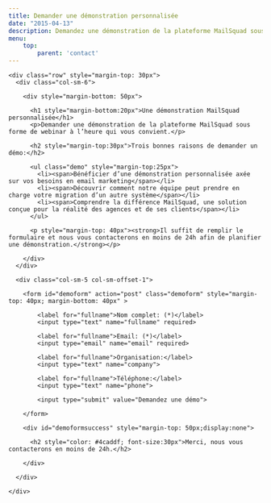 ```yaml
---
title: Demander une démonstration personnalisée
date: "2015-04-13"
description: Demandez une démonstration de la plateforme MailSquad sous forme de webinar à l’heure qui vous convient.
menu:
    top:
        parent: 'contact'
---
```


<section class="contacts-1">
  <div class="container">
    
    <div class="row" style="margin-top: 30px">
      <div class="col-sm-6">

        <div style="margin-bottom: 50px">

          <h1 style="margin-bottom:20px">Une démonstration MailSquad personnalisée</h1>
          <p>Demander une démonstration de la plateforme MailSquad sous forme de webinar à l’heure qui vous convient.</p>

          <h2 style="margin-top:30px">Trois bonnes raisons de demander un démo:</h2>  

          <ul class="demo" style="margin-top:25px">
            <li><span>Bénéficier d’une démonstration personnalisée axée sur vos besoins en email marketing</span></li>
            <li><span>Découvrir comment notre équipe peut prendre en charge votre migration d’un autre système</span></li>
            <li><span>Comprendre la différence MailSquad, une solution conçue pour la réalité des agences et de ses clients</span></li>
          </ul>

          <p style="margin-top: 40px"><strong>Il suffit de remplir le formulaire et nous vous contacterons en moins de 24h afin de planifier une démonstration.</strong></p>

        </div>
      </div>

      <div class="col-sm-5 col-sm-offset-1">

        <form id="demoform" action="post" class="demoform" style="margin-top: 40px; margin-bottom: 40px" >

            <label for="fullname">Nom complet: (*)</label>
            <input type="text" name="fullname" required>

            <label for="fullname">Email: (*)</label>
            <input type="email" name="email" required>

            <label for="fullname">Organisation:</label>
            <input type="text" name="company">

            <label for="fullname">Téléphone:</label>
            <input type="text" name="phone">

            <input type="submit" value="Demandez une démo">

        </form>

        <div id="demoformsuccess" style="margin-top: 50px;display:none">

          <h2 style="color: #4caddf; font-size:30px">Merci, nous vous contacterons en moins de 24h.</h2>

        </div>

      </div>

    </div>
  </div>
</section>